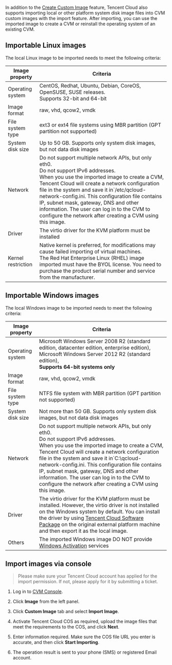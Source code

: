 In addition to the [Create Custom Image](/doc/product/213/4942) feature, Tencent Cloud also supports importing local or other platform system disk image files into CVM custom images with the import feature. After importing, you can use the imported image to create a CVM or reinstall the operating system of an existing CVM.

## Importable Linux images
The local Linux image to be imported needs to meet the following criteria:


| Image property | Criteria |
|---------|---------|
| Operating system | CentOS, Redhat, Ubuntu, Debian, CoreOS, OpenSUSE, SUSE releases.<br>Supports 32-bit and 64-bit |
| Image format | raw, vhd, qcow2, vmdk |
| File system type | ext3 or ext4 file systems using MBR partition (GPT partition not supported) |
| System disk size | Up to 50 GB. Supports only system disk images, but not data disk images |
| Network | Do not support multiple network APIs, but only eth0. <br> Do not support IPv6 addresses. <br> When you use the imported image to create a CVM, Tencent Cloud will create a network configuration file in the system and save it in`/etc/qcloud-network-config.ini. This configuration file contains IP, subnet mask, gateway, DNS and other information. The user can log in to the CVM to configure the network after creating a CVM using this image.  |
| Driver | The virtio driver for the KVM platform must be installed |
| Kernel restriction | Native kernel is preferred, for modifications may cause failed importing of virtual machines. <br>The Red Hat Enterprise Linux (RHEL) image imported must have the BYOL license. You need to purchase the product serial number and service from the manufacturer.  |


## Importable Windows images
The local Windows image to be imported needs to meet the following criteria:


| Image property | Criteria |
|---------|---------|
| Operating system | Microsoft Windows Server 2008 R2 (standard edition, datacenter edition, enterprise edition), Microsoft Windows Server 2012 R2 (standard edition), <br>**Supports 64-bit systems only** |
| Image format | raw, vhd, qcow2, vmdk |
| File system type | NTFS file system with MBR partition (GPT partition not supported) |
| System disk size | Not more than 50 GB. Supports only system disk images, but not data disk images |
| Network | Do not support multiple network APIs, but only eth0. <br> Do not support IPv6 addresses. <br> When you use the imported image to create a CVM, Tencent Cloud will create a network configuration file in the system and save it in`C:\qcloud-network-config.ini. This configuration file contains IP, subnet mask, gateway, DNS and other information. The user can log in to the CVM to configure the network after creating a CVM using this image.  |
| Driver | The virtio driver for the KVM platform must be installed. However, the virtio driver is not installed on the Windows system by default. You can install the driver by using [Tencent Cloud Software Package](http://windowsvirtio-10016717.file.myqcloud.com/InstallQCloud.exe) on the original external platform machine and then export it as the local image.  |
| Others |  The imported Windows image DO NOT provide [Windows Activation](https://www.qcloud.com/doc/product/213/%E6%AD%A3%E7%89%88%E6%BF%80%E6%B4%BB) services

## Import images via console
> Please make sure your Tencent Cloud account has applied for the import permission. If not, please apply for it by submitting a ticket. 

1) Log in to [CVM Console](https://console.qcloud.com/cvm/).

2) Click **Image** from the left panel.

3) Click **Custom Image** tab and select **Import Image**.

4) Activate Tencent Cloud COS as required, upload the image files that meet the requirements to the COS, and click **Next**.

5) Enter information required. Make sure the COS file URL you enter is accurate, and then click **Start Importing**.

6) The operation result is sent to your phone (SMS) or registered Email account. 